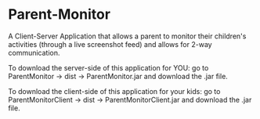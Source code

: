 # Parent-Monitor
A Client-Server Application that allows a parent to monitor their children's activities (through a live screenshot feed) and allows for 2-way communication. 

To download the server-side of this application for YOU:
go to ParentMonitor -> dist -> ParentMonitor.jar
and download the .jar file.

To download the client-side of this application for your kids:
go to ParentMonitorClient -> dist -> ParentMonitorClient.jar
and download the .jar file.
